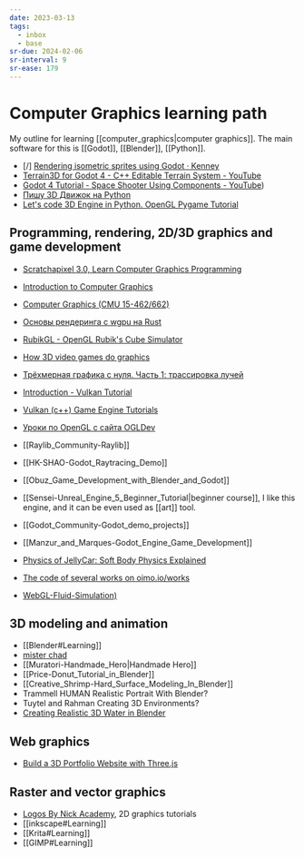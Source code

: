 ```yaml
---
date: 2023-03-13
tags:
  - inbox
  - base
sr-due: 2024-02-06
sr-interval: 9
sr-ease: 179
---
```

# Computer Graphics learning path

My outline for learning [[computer_graphics|computer graphics]].
The main software for this is [[Godot]], [[Blender]], [[Python]].

- [/] [Rendering isometric sprites using Godot · Kenney](https://kenney.nl/knowledge-base/learning/rendering-isometric-sprites-using-godot)
- [Terrain3D for Godot 4 - C++ Editable Terrain System - YouTube](https://www.youtube.com/watch?v=Aj9vWIEaFXg)
- [Godot 4 Tutorial - Space Shooter Using Components - YouTube](https://www.youtube.com/watch?v=zUeLesdL7lE&list=PL9FzW-m48fn09w6j8NowI_pSBVcsb3V78&index=1))
- [Пишу 3D Движок на Python](https://www.youtube.com/watch?v=Scn96t7mwC4)
- [Let's code 3D Engine in Python. OpenGL Pygame Tutorial](https://youtu.be/eJDIsFJN4OQ)

## Programming, rendering, 2D/3D graphics and game development

- [Scratchapixel 3.0, Learn Computer Graphics Programming](https://www.scratchapixel.com/)
- [Introduction to Computer Graphics](https://www.youtube.com/playlist?list=PLplnkTzzqsZTfYh4UbhLGpI5kGd5oW_Hh)
- [Computer Graphics (CMU 15-462/662)](https://www.youtube.com/playlist?list=PL9_jI1bdZmz2emSh0UQ5iOdT2xRHFHL7E)
- [Основы рендеринга с wgpu на Rust](https://habr.com/en/companies/otus/articles/658859/)
- [RubikGL - OpenGL Rubik's Cube Simulator](https://www.youtube.com/watch?v=PY_HNv854KQ)

- [How 3D video games do graphics](https://www.youtube.com/watch?v=bGe-d09Nc_M)
- [Трёхмерная графика с нуля. Часть 1: трассировка лучей](https://habr.com/en/articles/342510/)

- [Introduction - Vulkan Tutorial](https://vulkan-tutorial.com/)
- [Vulkan (c++) Game Engine Tutorials](https://www.youtube.com/playlist?list=PL8327DO66nu9qYVKLDmdLW_84-yE4auCR)
- [Уроки по OpenGL с сайта OGLDev](https://triplepointfive.github.io/ogltutor/)

- [[Raylib_Community-Raylib]]
- [[HK-SHAO-Godot_Raytracing_Demo]]
- [[Obuz_Game_Development_with_Blender_and_Godot]]
- [[Sensei-Unreal_Engine_5_Beginner_Tutorial|beginner course]], I like
this engine, and it can be even used as [[art]] tool.
- [[Godot_Community-Godot_demo_projects]]
- [[Manzur_and_Marques-Godot_Engine_Game_Development]]

- [Physics of JellyCar: Soft Body Physics Explained](https://www.youtube.com/watch?v=3OmkehAJoyo)
- [The code of several works on oimo.io/works](https://github.com/saharan/works)
- [WebGL-Fluid-Simulation)](https://github.com/PavelDoGreat/WebGL-Fluid-Simulation)

## 3D modeling and animation

- [[Blender#Learning]]
- [mister chad](https://mister-chad.com/welcome)
- [[Muratori-Handmade_Hero|Handmade Hero]]
- [[Price-Donut_Tutorial_in_Blender]]
- [[Creative_Shrimp-Hard_Surface_Modeling_In_Blender]]
- Trammell HUMAN Realistic Portrait With Blender?
- Tuytel and Rahman Creating 3D Environments?
- [Creating Realistic 3D Water in Blender](https://www.youtube.com/watch?v=vr7mkSiKRLM)

## Web graphics

- [Build a 3D Portfolio Website with Three.js](https://youtu.be/Q7AOvWpIVHU)

## Raster and vector graphics

- [Logos By Nick Academy](https://logosbynick.teachable.com/courses), 2D graphics tutorials
- [[inkscape#Learning]]
- [[Krita#Learning]]
- [[GIMP#Learning]]

